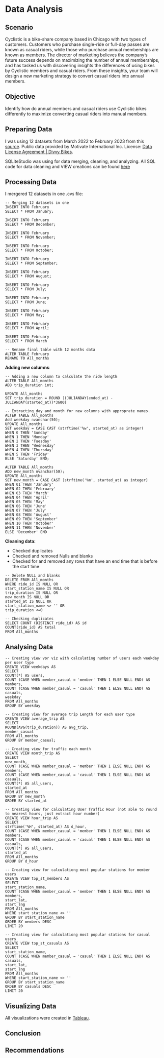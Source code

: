# Data Analysis


## Scenario

Cyclistic is a bike-share company based in Chicago with two types of customers. Customers who purchase single-ride or full-day passes are known as casual riders, 
while those who purchase annual memberships are known as members. The director of marketing believes the company’s future success depends on maximizing the number
of annual memberships, and has tasked us with discovering insights the differences of using bikes by Cyclistic members and casual riders. From these insights, your 
team will design a new marketing strategy to convert casual riders into annual members.

## Objective

Identify how do annual members and casual riders use Cyclistic bikes differently to maximize converting casual riders into manual members. 

## Preparing Data 
I was using 12 datasets from March 2022 to February 2023 from this [source](https://divvy-tripdata.s3.amazonaws.com/index.html).
Public data provided by Motivate International Inc.
License: [Data License Agreement | Divvy Bikes](https://ride.divvybikes.com/data-license-agreement).

SQLiteStudio was using for data merging, cleaning, and analyzing. 
All SQL code for data cleaning and VIEW creations can be found [here](...???)

## Processing Data

I mergered 12 datasets in one .cvs file:

```TSQL
-- Merging 12 datasets in one
INSERT INTO February
SELECT * FROM January;

INSERT INTO February
SELECT * FROM December;

INSERT INTO February
SELECT * FROM November;

INSERT INTO February
SELECT * FROM October;

INSERT INTO February
SELECT * FROM September;

INSERT INTO February
SELECT * FROM August;

INSERT INTO February
SELECT * FROM July;

INSERT INTO February
SELECT * FROM June;

INSERT INTO February
SELECT * FROM May;

INSERT INTO February
SELECT * FROM April;

INSERT INTO February
SELECT * FROM March

-- Rename final table with 12 months data
ALTER TABLE February
RENAME TO All_months 
```
**Adding new columns**:

```TSQL
-- Adding a new column to calculate the ride length
ALTER TABLE All_months
ADD trip_duration int;

UPDATE All_months
SET trip_duration = ROUND ((JULIANDAY(ended_at) - JULIANDAY(started_at))*3600)

-- Extracting day and month for new columns with approprate names.
ALTER TABLE All_months
Add weekday nvanchar(50);
UPDATE All_months
SET weekday = CASE CAST (strftime('%w', started_at) as integer)
WHEN 0 THEN 'Sunday'
WHEN 1 THEN 'Monday'
WHEN 2 THEN 'Tuesday'
WHEN 3 THEN 'Wednesday'
WHEN 4 THEN 'Thursday'
WHEN 5 THEN 'Friday'
ELSE 'Saturday' END;

ALTER TABLE All_months
ADD new_month nvanchar(50);
UPDATE All_months
SET new_month = CASE CAST (strftime('%m', started_at) as integer)
WHEN 01 THEN 'January'
WHEN 02 THEN 'February'
WHEN 03 THEN 'March'
WHEN 04 THEN 'April'
WHEN 05 THEN 'May'
WHEN 06 THEN 'June'
WHEN 07 THEN 'July'
WHEN 08 THEN 'August'
WHEN 09 THEN 'September'
WHEN 10 THEN 'October'
WHEN 11 THEN 'November'
ELSE 'December' END
```

**Cleaning data**:

- Checked duplicates
- Checked and removed Nulls and blanks
- Checked for and removed any rows that have an end time that is before the start time

```TSQL
-- Delete NULL and blanks
DELETE FROM All_months
WHERE ride_id IS NULL OR
start_station_name IS NULL OR
trip_duration IS NULL OR
new_month IS NULL OR
started_at IS NULL OR
start_station_name <> '' OR
trip_duration <=0 

-- Checking duplicates
SELECT COUNT (DISTINCT ride_id) AS id 
COUNT(ride_id) AS total
FROM All_months
```
## Analysing Data

```TSQL
-- Creating view vor viz with calculating number of users each weekday per user type 
CREATE VIEW weekdays AS
SELECT
COUNT(*) AS users,
COUNT (CASE WHEN member_casual = 'member' THEN 1 ELSE NULL END) AS members,
COUNT (CASE WHEN member_casual = 'casual' THEN 1 ELSE NULL END) AS casuals,
weekday
FROM All_months
GROUP BY weekday

-- Creating view for average trip Length for each user type
CREATE VIEW average_trip AS
SELECT
ROUND(AVG(trip_duration)) AS avg_trip,
member_casual
FROM All_months
GROUP BY member_casual;

-- Creating view for traffic each month
CREATE VIEW month_trip AS
SELECT
new_month,
COUNT (CASE WHEN member_casual = 'member' THEN 1 ELSE NULL END) AS members,
COUNT (CASE WHEN member_casual = 'casual' THEN 1 ELSE NULL END) AS casuals,
COUNT(*) AS all_users,
started_at
FROM All_months
GROUP BY new_month
ORDER BY started_at 

-- Creating view for calculating User Traffic Hour (not able to round to nearest hours, just extract hour number)
CREATE VIEW hour_trip AS
SELECT
strftime('%H', started_at) AS d_hour, 
COUNT (CASE WHEN member_casual = 'member' THEN 1 ELSE NULL END) AS members,
COUNT (CASE WHEN member_casual = 'casual' THEN 1 ELSE NULL END) AS casuals,
COUNT(*) AS all_users,
started_at
FROM All_months
GROUP BY d_hour

-- Creating view for calculationg most popular stations for member users
CREATE VIEW top_st_members AS
SELECT
start_station_name,
COUNT (CASE WHEN member_casual = 'member' THEN 1 ELSE NULL END) AS members,
start_lat,
start_lng
FROM All_months
WHERE start_station_name <> ''
GROUP BY start_station_name
ORDER BY members DESC
LIMIT 20

-- Creating view for calculationg most popular stations for casual users
CREATE VIEW top_st_casuals AS
SELECT
start_station_name,
COUNT (CASE WHEN member_casual = 'casual' THEN 1 ELSE NULL END) AS casuals,
start_lat,
start_lng
FROM All_months
WHERE start_station_name <> ''
GROUP BY start_station_name
ORDER BY casuals DESC
LIMIT 20
```
## Visualizing Data
All visualizations were created in [Tableau](https://public.tableau.com/app/profile/liudmila3799).

## Conclusion



## Recommendations
